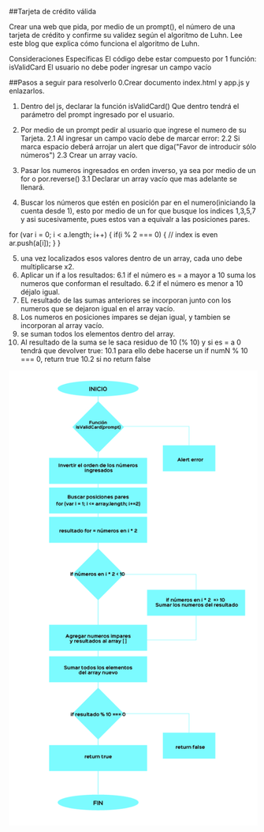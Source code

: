 ##Tarjeta de crédito válida

Crear una web que pida, por medio de un prompt(), el número de una tarjeta de crédito y confirme su validez según el algoritmo de Luhn. Lee este blog que explica cómo funciona el algoritmo de Luhn.

Consideraciones Específicas
El código debe estar compuesto por 1 función: isValidCard
El usuario no debe poder ingresar un campo vacío

##Pasos a seguir para resolverlo
0.Crear documento index.html y app.js y enlazarlos.
1. Dentro del js, declarar la función isValidCard() Que dentro tendrá el parámetro del prompt ingresado por el usuario.
2. Por medio de un prompt pedir al usuario que ingrese el numero de su Tarjeta.
2.1 Al ingresar un campo vacío debe de marcar error:
2.2 Si marca espacio deberá arrojar un alert que diga("Favor de introducir sólo números")
2.3 Crear un array vacío.

3. Pasar los numeros ingresados en orden inverso, ya sea por medio de un for o por.reverse()
3.1 Declarar un array vacío que mas adelante se llenará.
4. Buscar los números que estén en posición par en el numero(iniciando la cuenta desde 1),
esto por medio de un for que busque los indices 1,3,5,7 y asi sucesivamente, pues estos
van a equivalr a las posiciones pares.



for (var i = 0; i < a.length; i++) {
    if(i % 2 === 0) { // index is even
        ar.push(a[i]);
    }
}


5. una vez localizados esos valores dentro de un array, cada uno debe multiplicarse x2.
6. Aplicar un if a los resultados:
6.1 if el número es = a mayor a 10 suma los numeros que conforman el resultado.
6.2 if el número es menor a 10 déjalo igual.
7. EL resultado de las sumas anteriores se incorporan junto con los numeros que se dejaron igual en el array vacío.
8. Los numeros en posiciones impares se dejan igual, y tambien se incorporan al array vacío.
9. se suman todos los elementos dentro del array.
10. Al resultado de la suma se le saca residuo de 10 (% 10) y si es = a 0 tendrá que devolver true:
10.1 para ello debe hacerse un if numN % 10 === 0, return true
10.2 si no return false

![diagrama-flujo-tarjeta](./assets/images/diagrama-de-flujo.jpg)
